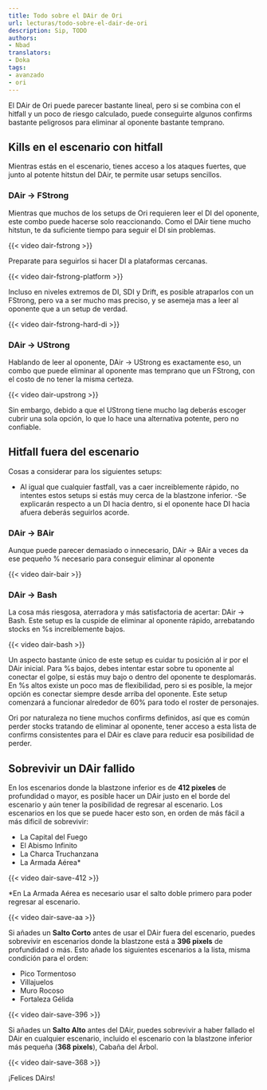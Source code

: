 ```yaml
---
title: Todo sobre el DAir de Ori
url: lecturas/todo-sobre-el-dair-de-ori
description: Sip, TODO
authors:
- Nbad
translators:
- Doka
tags:
- avanzado
- ori
---
```


El DAir de Ori puede parecer bastante lineal, pero si se combina con el hitfall y un poco de riesgo calculado, puede conseguirte algunos confirms bastante peligrosos para eliminar al oponente bastante temprano.

## Kills en el escenario con hitfall

Mientras estás en el escenario, tienes acceso a los ataques fuertes, que junto al potente hitstun del DAir, te permite usar setups sencillos.

### DAir -> FStrong

Mientras que muchos de los setups de Ori requieren leer el DI del oponente, este combo puede hacerse solo reaccionando. Como el DAir tiene mucho hitstun, te da suficiente tiempo para seguir el DI sin problemas.

{{< video dair-fstrong >}}

Preparate para seguirlos si hacer DI a plataformas cercanas.

{{< video dair-fstrong-platform >}}

Incluso en niveles extremos de DI, SDI y Drift, es posible atraparlos con un FStrong, pero va a ser mucho mas preciso, y se asemeja mas a leer al oponente que a un setup de verdad.

{{< video dair-fstrong-hard-di >}}

### DAir -> UStrong

Hablando de leer al oponente, DAir -> UStrong es exactamente eso, un combo que puede eliminar al oponente mas temprano que un FStrong, con el costo de no tener la misma certeza.

{{< video dair-upstrong >}}

Sin embargo, debido a que el UStrong tiene mucho lag deberás escoger cubrir una sola opción, lo que lo hace una alternativa potente, pero no confiable.

## Hitfall fuera del escenario

Cosas a considerar para los siguientes setups:
- Al igual que cualquier fastfall, vas a caer increiblemente rápido, no intentes estos setups si estás muy cerca de la blastzone inferior.
-Se explicarán respecto a un DI hacia dentro, si el oponente hace DI hacia afuera deberás seguirlos acorde.

### DAir -> BAir

Aunque puede parecer demasiado o innecesario, DAir -> BAir a veces da ese pequeño % necesario para conseguir eliminar al oponente

{{< video dair-bair >}}

### DAir -> Bash

La cosa más riesgosa, aterradora y más satisfactoria de acertar: DAir -> Bash. Este setup es la cuspide de eliminar al oponente rápido, arrebatando stocks en %s increíblemente bajos.

{{< video dair-bash >}}

Un aspecto bastante único de este setup es cuidar tu posición al ir por el DAir inicial. Para %s bajos, debes intentar estar sobre tu oponente al conectar el golpe, si estás muy bajo o dentro del oponente te desplomarás. En %s altos existe un poco mas de flexibilidad, pero si es posible, la mejor opción es conectar siempre desde arriba del oponente. Este setup comenzará a funcionar alrededor de 60% para todo el roster de personajes.

Ori por naturaleza no tiene muchos confirms definidos, así que es común perder stocks tratando de eliminar al oponente, tener acceso a esta lista de confirms consistentes para el DAir es clave para reducir esa posibilidad de perder.

## Sobrevivir un DAir fallido

En los escenarios donde la blastzone inferior es de **412 pixeles** de profundidad o mayor, es posible hacer un DAir justo en el borde del escenario y aún tener la posibilidad de regresar al escenario.
Los escenarios en los que se puede hacer esto son, en orden de más fácil a más dificil de sobrevivir:
- La Capital del Fuego
- El Abismo Infinito
- La Charca Truchanzana
- La Armada Aérea*

{{< video dair-save-412 >}}

*En La Armada Aérea es necesario usar el salto doble primero para poder regresar al escenario.

{{< video dair-save-aa >}}

Si añades un **Salto Corto** antes de usar el DAir fuera del escenario, puedes sobrevivir en escenarios donde la blastzone está a **396 pixels** de profundidad o más.
Esto añade los siguientes escenarios a la lista, misma condición para el orden:
- Pico Tormentoso
- Villajuelos
- Muro Rocoso
- Fortaleza Gélida

{{< video dair-save-396 >}}

Si añades un **Salto Alto** antes del DAir, puedes sobrevivir a haber fallado el DAir en cualquier escenario, incluido el escenario con la blastzone inferior más pequeña (**368 pixels**), Cabaña del Árbol.

{{< video dair-save-368 >}}

¡Felices DAirs!
